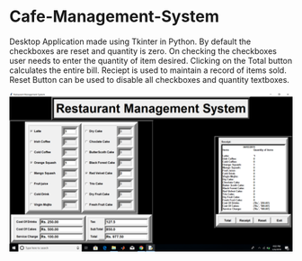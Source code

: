 # Cafe-Management-System
Desktop Application made using Tkinter in Python.
By default the checkboxes are reset and quantity is zero.
On checking the  checkboxes user needs to enter the quantity of item desired.
Clicking on the Total button calculates the entire bill.
Reciept is used to maintain a record of items sold.
Reset Button can be used to disable all checkboxes and quantity textboxes.

<img src="https://github.com/ashnakapoor07/cafe-management-system/blob/master/rms.png">

